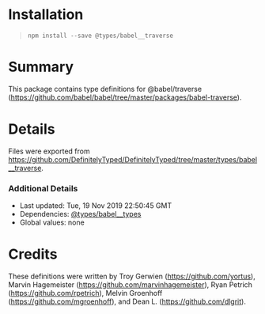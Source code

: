 # Installation
> `npm install --save @types/babel__traverse`

# Summary
This package contains type definitions for @babel/traverse (https://github.com/babel/babel/tree/master/packages/babel-traverse).

# Details
Files were exported from https://github.com/DefinitelyTyped/DefinitelyTyped/tree/master/types/babel__traverse.

### Additional Details
 * Last updated: Tue, 19 Nov 2019 22:50:45 GMT
 * Dependencies: [@types/babel__types](https://npmjs.com/package/@types/babel__types)
 * Global values: none

# Credits
These definitions were written by Troy Gerwien (https://github.com/yortus), Marvin Hagemeister (https://github.com/marvinhagemeister), Ryan Petrich (https://github.com/rpetrich), Melvin Groenhoff (https://github.com/mgroenhoff), and Dean L. (https://github.com/dlgrit).
